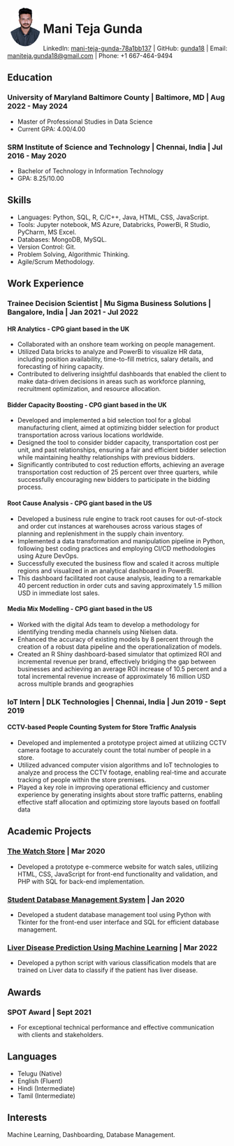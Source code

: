 <img style="float:left;border-radius:50%;width:70px;height:90px;padding:6px" src="passport_pic.png" />

# Mani Teja Gunda
LinkedIn: [mani-teja-gunda-78a1bb137](https://www.linkedin.com/in/mani-teja-gunda-78a1bb137) | GitHub: [gunda18](https://github.com/gunda18/personal-academic-projects) | Email: [maniteja.gunda18@gmail.com](mailto:maniteja.gunda18@gmail.com) | Phone: +1 667-464-9494

## Education

### University of Maryland Baltimore County | Baltimore, MD | Aug 2022 - May 2024
- Master of Professional Studies in Data Science
- Current GPA: 4.00/4.00

### SRM Institute of Science and Technology | Chennai, India | Jul 2016 - May 2020
- Bachelor of Technology in Information Technology
- GPA: 8.25/10.00

## Skills
- Languages: Python, SQL, R, C/C++, Java, HTML, CSS, JavaScript.
- Tools: Jupyter notebook, MS Azure, Databricks, PowerBi, R Studio, PyCharm, MS Excel.
- Databases: MongoDB, MySQL.
- Version Control: Git.
- Problem Solving, Algorithmic Thinking.
- Agile/Scrum Methodology.

## Work Experience

### Trainee Decision Scientist | Mu Sigma Business Solutions | Bangalore, India | Jan 2021 - Jul 2022

#### HR Analytics - CPG giant based in the UK
- Collaborated with an onshore team working on people management.
- Utilized Data bricks to analyze and PowerBi to visualize HR data, including position availability, time-to-fill metrics, salary details, and forecasting of hiring capacity.
- Contributed to delivering insightful dashboards that enabled the client to make data-driven decisions in areas such as workforce planning, recruitment optimization, and resource allocation.

#### Bidder Capacity Boosting - CPG giant based in the UK
- Developed and implemented a bid selection tool for a global manufacturing client, aimed at optimizing bidder selection for product transportation across various locations worldwide.
- Designed the tool to consider bidder capacity, transportation cost per unit, and past relationships, ensuring a fair and efficient bidder selection while maintaining healthy relationships with previous bidders.
- Significantly contributed to cost reduction efforts, achieving an average transportation cost reduction of 25 percent over three quarters, while successfully encouraging new bidders to participate in the bidding process.

#### Root Cause Analysis - CPG giant based in the US
- Developed a business rule engine to track root causes for out-of-stock and order cut instances at warehouses across various stages of planning and replenishment in the supply chain inventory.
- Implemented a data transformation and manipulation pipeline in Python, following best coding practices and employing CI/CD methodologies using Azure DevOps.
- Successfully executed the business flow and scaled it across multiple regions and visualized in an analytical dashboard in PowerBI.
- This dashboard facilitated root cause analysis, leading to a remarkable 40 percent reduction in order cuts and saving approximately 1.5 million USD in immediate lost sales.

#### Media Mix Modelling - CPG giant based in the US
- Worked with the digital Ads team to develop a methodology for identifying trending media channels using Nielsen data.
- Enhanced the accuracy of existing models by 8 percent through the creation of a robust data pipeline and the operationalization of models.
- Created an R Shiny dashboard-based simulator that optimized ROI and incremental revenue per brand, effectively bridging the gap between businesses and achieving an average ROI increase of 10.5 percent and a total incremental revenue increase of approximately 16 million USD across multiple brands and geographies

### IoT Intern | DLK Technologies | Chennai, India | Jun 2019 - Sept 2019

#### CCTV-based People Counting System for Store Traffic Analysis
- Developed and implemented a prototype project aimed at utilizing CCTV camera footage to accurately count the total number of people in a store.
- Utilized advanced computer vision algorithms and IoT technologies to analyze and process the CCTV footage, enabling real-time and accurate tracking of people within the store premises.
- Played a key role in improving operational efficiency and customer experience by generating insights about store traffic patterns, enabling effective staff allocation and optimizing store layouts based on footfall data

## Academic Projects

### [The Watch Store](https://github.com/gunda18/personal-academic-projects/tree/main/The%20Watch%20Store%20-%20Prototype%20Website) | Mar 2020
- Developed a prototype e-commerce website for watch sales, utilizing HTML, CSS, JavaScript for front-end functionality and validation, and PHP with SQL for back-end implementation.

### [Student Database Management System](https://github.com/gunda18/personal-academic-projects/tree/main/Student%20Database%20Management%20System) | Jan 2020
- Developed a student database management tool using Python with Tkinter for the front-end user interface and SQL for efficient database management.

### [Liver Disease Prediction Using Machine Learning](https://github.com/gunda18/personal-academic-projects/tree/main/Liver%20Disease%20Prediction%20Using%20Machine%20Learning) | Mar 2022
- Developed a python script with various classification models that are trained on Liver data to classify if the patient has liver disease.

## Awards
### SPOT Award | Sept 2021
- For exceptional technical performance and effective communication with clients and stakeholders. 

## Languages
- Telugu (Native)
- English (Fluent)
- Hindi (Intermediate)
- Tamil (Intermediate)

## Interests
Machine Learning, Dashboarding, Database Management.

